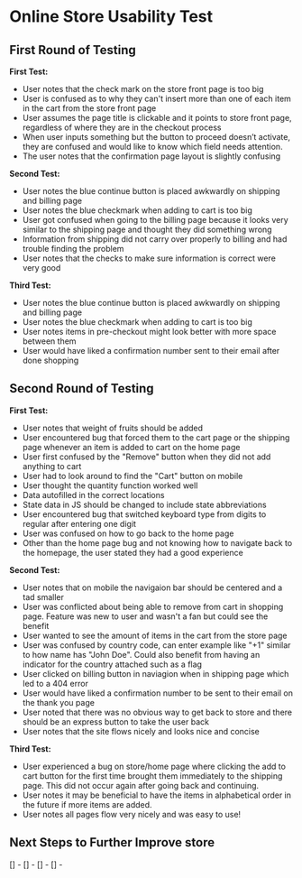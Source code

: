 # Online Store Usability Test

## First Round of Testing

**First Test:**
- User notes that the check mark on the store front page is too big
- User is confused as to why they can't insert more than one of each item in the cart from the store front page
- User assumes the page title is clickable and it points to store front page, regardless of where they are in the checkout process
- When user inputs something but the button to proceed doesn’t activate, they are confused and would like to know which field needs attention.
- The user notes that the confirmation page layout is slightly confusing

**Second Test:**
- User notes the blue continue button is placed awkwardly on shipping and billing page
- User notes the blue checkmark when adding to cart is too big
- User got confused when going to the billing page because it looks very similar to the shipping page and thought they did something wrong
- Information from shipping did not carry over properly to billing and had trouble finding the problem
- User notes that the checks to make sure information is correct were very good

**Third Test:**
- User notes the blue continue button is placed awkwardly on shipping and billing page
- User notes the blue checkmark when adding to cart is too big
- User notes items in pre-checkout might look better with more space between them
- User would have liked a confirmation number sent to their email after done shopping

## Second Round of Testing

**First Test:**

- User notes that weight of fruits should be added
- User encountered bug that forced them to the cart page or the shipping page whenever an item is added to cart on the home page
- User first confused by the "Remove" button when they did not add anything to cart
- User had to look around to find the "Cart" button on mobile
- User thought the quantity function worked well
- Data autofilled in the correct locations
- State data in JS should be changed to include state abbreviations
- User encountered bug that switched keyboard type from digits to regular after entering one digit
- User was confused on how to go back to the home page
- Other than the home page bug and not knowing how to navigate back to the homepage, the user stated they had a good experience

**Second Test:**
- User notes that on mobile the navigaion bar should be centered and a tad smaller
- User was conflicted about being able to remove from cart in shopping page. Feature was new to user and wasn't a fan but could see the benefit
- User wanted to see the amount of items in the cart from the store page
- User was confused by country code, can enter example like "+1" similar to how name has "John Doe". Could also benefit from having an indicator for the country attached such as a flag
- User clicked on billing button in naviagion when in shipping page which led to a 404 error
- User would have liked a confirmation number to be sent to their email on the thank you page
- User noted that there was no obvious way to get back to store and there should be an express button to take the user back
- User notes that the site flows nicely and looks nice and concise


**Third Test:**
- User experienced a bug on store/home page where clicking the add to cart button for the first time brought them immediately to the shipping page. This did not occur again after going back and continuing.
- User notes it may be beneficial to have the items in alphabetical order in the future if more items are added.
- User notes all pages flow very nicely and was easy to use!

## Next Steps to Further Improve store

[] -
[] -
[] -
[] -
